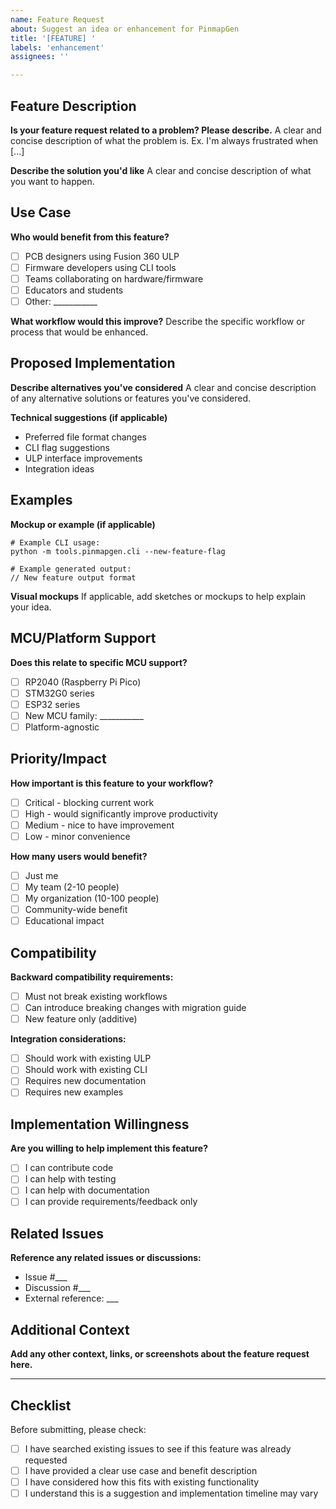 ```yaml
---
name: Feature Request
about: Suggest an idea or enhancement for PinmapGen
title: '[FEATURE] '
labels: 'enhancement'
assignees: ''

---
```


## Feature Description
**Is your feature request related to a problem? Please describe.**
A clear and concise description of what the problem is. Ex. I'm always frustrated when [...]

**Describe the solution you'd like**
A clear and concise description of what you want to happen.

## Use Case
**Who would benefit from this feature?**
- [ ] PCB designers using Fusion 360 ULP
- [ ] Firmware developers using CLI tools
- [ ] Teams collaborating on hardware/firmware
- [ ] Educators and students
- [ ] Other: ___________

**What workflow would this improve?**
Describe the specific workflow or process that would be enhanced.

## Proposed Implementation
**Describe alternatives you've considered**
A clear and concise description of any alternative solutions or features you've considered.

**Technical suggestions (if applicable)**
- Preferred file format changes
- CLI flag suggestions
- ULP interface improvements
- Integration ideas

## Examples
**Mockup or example (if applicable)**
```
# Example CLI usage:
python -m tools.pinmapgen.cli --new-feature-flag

# Example generated output:
// New feature output format
```

**Visual mockups**
If applicable, add sketches or mockups to help explain your idea.

## MCU/Platform Support
**Does this relate to specific MCU support?**
- [ ] RP2040 (Raspberry Pi Pico)
- [ ] STM32G0 series
- [ ] ESP32 series  
- [ ] New MCU family: ___________
- [ ] Platform-agnostic

## Priority/Impact
**How important is this feature to your workflow?**
- [ ] Critical - blocking current work
- [ ] High - would significantly improve productivity
- [ ] Medium - nice to have improvement
- [ ] Low - minor convenience

**How many users would benefit?**
- [ ] Just me
- [ ] My team (2-10 people)
- [ ] My organization (10-100 people) 
- [ ] Community-wide benefit
- [ ] Educational impact

## Compatibility
**Backward compatibility requirements:**
- [ ] Must not break existing workflows
- [ ] Can introduce breaking changes with migration guide
- [ ] New feature only (additive)

**Integration considerations:**
- [ ] Should work with existing ULP
- [ ] Should work with existing CLI
- [ ] Requires new documentation
- [ ] Requires new examples

## Implementation Willingness
**Are you willing to help implement this feature?**
- [ ] I can contribute code
- [ ] I can help with testing
- [ ] I can help with documentation
- [ ] I can provide requirements/feedback only

## Related Issues
**Reference any related issues or discussions:**
- Issue #___
- Discussion #___
- External reference: ___

## Additional Context
**Add any other context, links, or screenshots about the feature request here.**

---

## Checklist
Before submitting, please check:
- [ ] I have searched existing issues to see if this feature was already requested
- [ ] I have provided a clear use case and benefit description
- [ ] I have considered how this fits with existing functionality
- [ ] I understand this is a suggestion and implementation timeline may vary